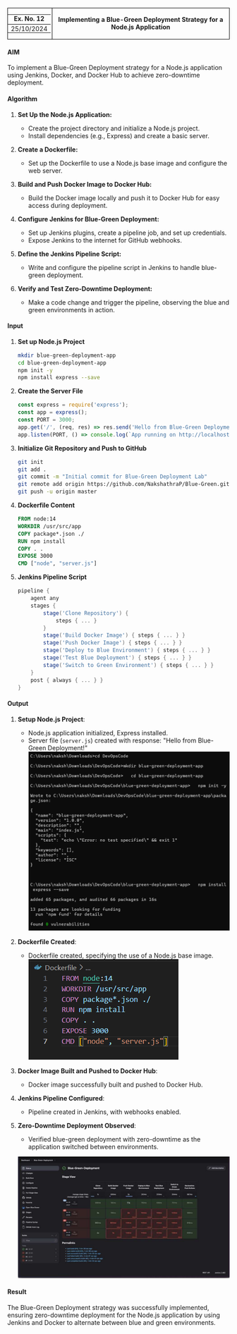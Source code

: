 <table style="width: 100%; border-collapse: collapse; padding:0;">
  <tr>
    <td style="width: 20%; border: 1px solid black; padding: 0;">
      <table style="width: 100%; border-collapse: collapse; border: none;">
        <tr>
          <td style="padding-top: 0; border-bottom: 1px solid black; text-align: center; font-weight: bold; border-left: none; border-top: none; vertical-align: middle;">Ex. No. 12</td>
        </tr>
        <tr>
          <td style="padding-bottom:0; text-align: center; border-bottom: none; border-right: none; vertical-align: middle;">25/10/2024</td>
        </tr>
      </table>
    </td>
    <td style="width: 80%; border: 1px solid black; text-align: center; font-weight: bold; vertical-align: middle;">Implementing a Blue-Green Deployment Strategy for a Node.js Application</td>
  </tr>
</table>

#### **AIM**

To implement a Blue-Green Deployment strategy for a Node.js application using Jenkins, Docker, and Docker Hub to achieve zero-downtime deployment.

#### **Algorithm**

1. **Set Up the Node.js Application:**
   - Create the project directory and initialize a Node.js project.
   - Install dependencies (e.g., Express) and create a basic server.

2. **Create a Dockerfile:**
   - Set up the Dockerfile to use a Node.js base image and configure the web server.

3. **Build and Push Docker Image to Docker Hub:**
   - Build the Docker image locally and push it to Docker Hub for easy access during deployment.

4. **Configure Jenkins for Blue-Green Deployment:**
   - Set up Jenkins plugins, create a pipeline job, and set up credentials.
   - Expose Jenkins to the internet for GitHub webhooks.

5. **Define the Jenkins Pipeline Script:**
   - Write and configure the pipeline script in Jenkins to handle blue-green deployment.

6. **Verify and Test Zero-Downtime Deployment:**
   - Make a code change and trigger the pipeline, observing the blue and green environments in action.

#### **Input**

1. **Set up Node.js Project**

   ```bash
   mkdir blue-green-deployment-app
   cd blue-green-deployment-app
   npm init -y
   npm install express --save
   ```

2. **Create the Server File**

   ```javascript
   const express = require('express');
   const app = express();
   const PORT = 3000;
   app.get('/', (req, res) => res.send('Hello from Blue-Green Deployment!'));
   app.listen(PORT, () => console.log(`App running on http://localhost:${PORT}`));
   ```

3. **Initialize Git Repository and Push to GitHub**

   ```bash
   git init
   git add .
   git commit -m "Initial commit for Blue-Green Deployment Lab"
   git remote add origin https://github.com/NakshathraP/Blue-Green.git
   git push -u origin master
   ```

4. **Dockerfile Content**

   ```Dockerfile
   FROM node:14
   WORKDIR /usr/src/app
   COPY package*.json ./
   RUN npm install
   COPY . .
   EXPOSE 3000
   CMD ["node", "server.js"]
   ```

5. **Jenkins Pipeline Script**

   ```groovy
   pipeline {
       agent any
       stages {
           stage('Clone Repository') {
               steps { ... }
           }
           stage('Build Docker Image') { steps { ... } }
           stage('Push Docker Image') { steps { ... } }
           stage('Deploy to Blue Environment') { steps { ... } }
           stage('Test Blue Deployment') { steps { ... } }
           stage('Switch to Green Environment') { steps { ... } }
       }
       post { always { ... } }
   }
   ```

#### **Output**

1. **Setup Node.js Project**:
   - Node.js application initialized, Express installed.
   - Server file (`server.js`) created with response: "Hello from Blue-Green Deployment!"
   ![1-1](../photos/Ex12/1-1.png?raw=true)

2. **Dockerfile Created**:
   - Dockerfile created, specifying the use of a Node.js base image.
   ![2-1](../photos/Ex12/2-1.png?raw=true)

3. **Docker Image Built and Pushed to Docker Hub**:
   - Docker image successfully built and pushed to Docker Hub.

4. **Jenkins Pipeline Configured**:
   - Pipeline created in Jenkins, with webhooks enabled.

5. **Zero-Downtime Deployment Observed**:
   - Verified blue-green deployment with zero-downtime as the application switched between environments.

   ![5-2](../photos/Ex12/5-1.png?raw=true)

#### **Result**

The Blue-Green Deployment strategy was successfully implemented, ensuring zero-downtime deployment for the Node.js application by using Jenkins and Docker to alternate between blue and green environments.